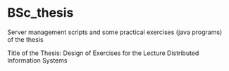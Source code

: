 # BSc_thesis
Server management scripts and some practical exercises (java programs) of the thesis

Title of the Thesis: Design of Exercises for the Lecture Distributed Information Systems

